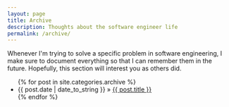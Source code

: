 ```yaml
---
layout: page
title: Archive
description: Thoughts about the software engineer life
permalink: /archive/
---
```


Whenever I'm trying to solve a specific problem in software engineering, I make sure to document everything so that I can remember them in the future. Hopefully, this section will interest you as others did.

<ul>
  {% for post in site.categories.archive %}
    <li>
        <span>{{ post.date | date_to_string }}</span> » <a href="{{ post.url }}" title="{{ post.title }}">{{ post.title }}</a>
        <meta name="description" content="{{ post.summary | escape }}">
        <meta name="keywords" content="{{ post.tags | join: ', ' | escape }}"/>
    </li>
  {% endfor %}
</ul>
